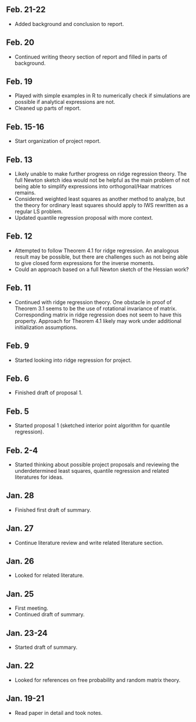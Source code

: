 ## Feb. 21-22

* Added background and conclusion to report.

## Feb. 20

* Continued writing theory section of report and filled in parts of background.

## Feb. 19

* Played with simple examples in R to numerically check if simulations are possible if analytical expressions are not.
* Cleaned up parts of report.

## Feb. 15-16

* Start organization of project report.

## Feb. 13

* Likely unable to make further progress on ridge regression theory. The full Newton sketch idea would not be helpful as the main problem of not being able to simplify expressions into orthogonal/Haar matrices remains.
* Considered weighted least squares as another method to analyze, but the theory for ordinary least squares should apply to IWS rewritten as a regular LS problem.
* Updated quantile regression proposal with more context.

## Feb. 12

* Attempted to follow Theorem 4.1 for ridge regression. An analogous result may be possible, but there are challenges such as not being able to give closed form expressions for the inverse moments.
* Could an approach based on a full Newton sketch of the Hessian work?

## Feb. 11

* Continued with ridge regression theory. One obstacle in proof of Theorem 3.1 seems to be the use of rotational invariance of matrix. Corresponding matrix in ridge regression does not seem to have this property. Approach for Theorem 4.1 likely may work under additional initialization assumptions.

## Feb. 9

* Started looking into ridge regression for project.

## Feb. 6

* Finished draft of proposal 1.

## Feb. 5

* Started proposal 1 (sketched interior point algorithm for quantile regression).

## Feb. 2-4

* Started thinking about possible project proposals and reviewing the underdetermined least squares, quantile regression and related literatures for ideas.

## Jan. 28

* Finished first draft of summary.

## Jan. 27

* Continue literature review and write related literature section.

## Jan. 26

* Looked for related literature.

## Jan. 25

* First meeting.
* Continued draft of summary.

## Jan. 23-24

* Started draft of summary.

## Jan. 22

* Looked for references on free probability and random matrix theory.

## Jan. 19-21

* Read paper in detail and took notes.